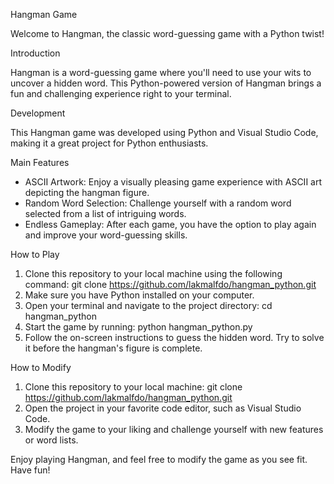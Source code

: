 Hangman Game

Welcome to Hangman, the classic word-guessing game with a Python twist!

Introduction

Hangman is a word-guessing game where you'll need to use your wits to uncover a hidden word. This Python-powered version of Hangman brings a fun and challenging experience right to your terminal.

Development

This Hangman game was developed using Python and Visual Studio Code, making it a great project for Python enthusiasts.

Main Features

- ASCII Artwork: Enjoy a visually pleasing game experience with ASCII art depicting the hangman figure.
- Random Word Selection: Challenge yourself with a random word selected from a list of intriguing words.
- Endless Gameplay: After each game, you have the option to play again and improve your word-guessing skills.

How to Play

1. Clone this repository to your local machine using the following command:
   git clone https://github.com/lakmalfdo/hangman_python.git
2. Make sure you have Python installed on your computer.
3. Open your terminal and navigate to the project directory:
   cd hangman_python
4. Start the game by running:
   python hangman_python.py
5. Follow the on-screen instructions to guess the hidden word. Try to solve it before the hangman's figure is complete.

How to Modify

1. Clone this repository to your local machine:
   git clone https://github.com/lakmalfdo/hangman_python.git
2. Open the project in your favorite code editor, such as Visual Studio Code.
3. Modify the game to your liking and challenge yourself with new features or word lists.

Enjoy playing Hangman, and feel free to modify the game as you see fit. Have fun!
